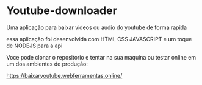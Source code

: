 # Youtube-downloader

Uma aplicação para baixar videos ou audio do youtube de forma rapida

essa aplicação foi desenvolvida com HTML CSS JAVASCRIPT e um toque de NODEJS para a api

Voce pode clonar o repositorio e tentar na sua maquina ou
testar online em um dos ambientes de produção:

https://baixaryoutube.webferramentas.online/
